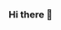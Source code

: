 ### Hi there 👋

<!--
Wasap, I am Tymur. I am begginer in It so i have a bit of projects you can see it here.

- 🌱 I’m currently learning HTML CSS and JS
- 👯 I’m looking to collaborate on IT
- ⚡ Fun fact: I love anime
-->
